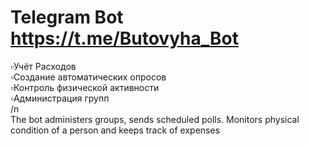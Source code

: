 # Telegram Bot https://t.me/Butovyha_Bot
<div>▫️Учёт Расходов</div>
<div>▫️Создание автоматических  опросов </div>
<div>▫️Контроль физической активности</div>
<div>▫️Администрация групп</div>
/n
<div>The bot administers groups, sends scheduled polls. Monitors physical condition of a person and keeps track of expenses</div>
